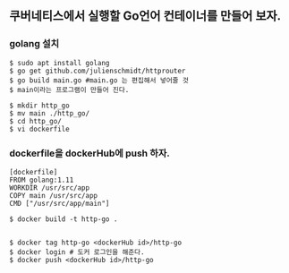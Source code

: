 ## 쿠버네티스에서 실행할 Go언어 컨테이너를 만들어 보자.

### golang 설치
```
$ sudo apt install golang
$ go get github.com/julienschmidt/httprouter
$ go build main.go #main.go 는 편집해서 넣어줄 것
$ main이라는 프로그램이 만들어 진다.

$ mkdir http_go
$ mv main ./http_go/
$ cd http_go/
$ vi dockerfile
```

### dockerfile을 dockerHub에 push 하자.
```
[dockerfile]
FROM golang:1.11
WORKDIR /usr/src/app
COPY main /usr/src/app
CMD ["/usr/src/app/main"]
```
```
$ docker build -t http-go .


$ docker tag http-go <dockerHub id>/http-go
$ docker login # 도커 로그인을 해준다.
$ docker push <dockerHub id>/http-go
```
